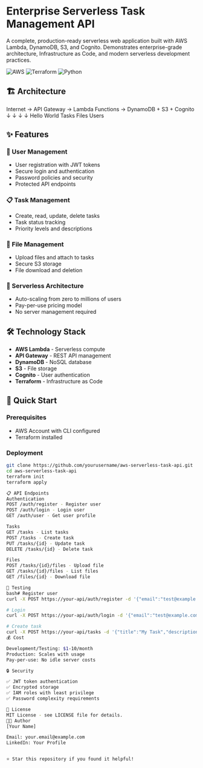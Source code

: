 # Enterprise Serverless Task Management API

A complete, production-ready serverless web application built with AWS Lambda, DynamoDB, S3, and Cognito. Demonstrates enterprise-grade architecture, Infrastructure as Code, and modern serverless development practices.

![AWS](https://img.shields.io/badge/AWS-%23FF9900.svg?style=for-the-badge&logo=amazon-aws&logoColor=white)
![Terraform](https://img.shields.io/badge/terraform-%235835CC.svg?style=for-the-badge&logo=terraform&logoColor=white)
![Python](https://img.shields.io/badge/python-3670A0?style=for-the-badge&logo=python&logoColor=ffdd54)

## 🏗️ Architecture
Internet → API Gateway → Lambda Functions → DynamoDB + S3 + Cognito
↓              ↓         ↓        ↓
Hello World      Tasks    Files    Users

## ✨ Features

### 🔐 User Management
- User registration with JWT tokens
- Secure login and authentication
- Password policies and security
- Protected API endpoints

### 📋 Task Management
- Create, read, update, delete tasks
- Task status tracking
- Priority levels and descriptions

### 📎 File Management
- Upload files and attach to tasks
- Secure S3 storage
- File download and deletion

### 🚀 Serverless Architecture
- Auto-scaling from zero to millions of users
- Pay-per-use pricing model
- No server management required

## 🛠️ Technology Stack

- **AWS Lambda** - Serverless compute
- **API Gateway** - REST API management
- **DynamoDB** - NoSQL database
- **S3** - File storage
- **Cognito** - User authentication
- **Terraform** - Infrastructure as Code

## 🚀 Quick Start

### Prerequisites
- AWS Account with CLI configured
- Terraform installed

### Deployment
```bash
git clone https://github.com/yourusername/aws-serverless-task-api.git
cd aws-serverless-task-api
terraform init
terraform apply

📋 API Endpoints
Authentication
POST /auth/register - Register user
POST /auth/login - Login user
GET /auth/user - Get user profile

Tasks
GET /tasks - List tasks
POST /tasks - Create task
PUT /tasks/{id} - Update task
DELETE /tasks/{id} - Delete task

Files
POST /tasks/{id}/files - Upload file
GET /tasks/{id}/files - List files
GET /files/{id} - Download file

🧪 Testing
bash# Register user
curl -X POST https://your-api/auth/register -d '{"email":"test@example.com","password":"Test123!"}'

# Login
curl -X POST https://your-api/auth/login -d '{"email":"test@example.com","password":"Test123!"}'

# Create task
curl -X POST https://your-api/tasks -d '{"title":"My Task","description":"Testing"}'
💰 Cost

Development/Testing: $1-10/month
Production: Scales with usage
Pay-per-use: No idle server costs

🔒 Security

✅ JWT token authentication
✅ Encrypted storage
✅ IAM roles with least privilege
✅ Password complexity requirements

📄 License
MIT License - see LICENSE file for details.
👨‍💻 Author
[Your Name]

Email: your.email@example.com
LinkedIn: Your Profile


⭐ Star this repository if you found it helpful!
